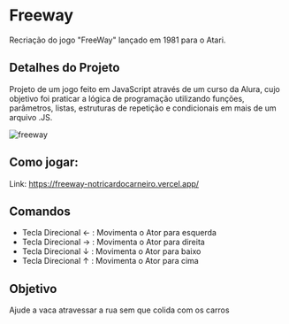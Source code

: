# Freeway
Recriação do jogo "FreeWay" lançado em 1981 para o Atari.

## Detalhes do Projeto

Projeto de um jogo feito em JavaScript através de um curso da Alura, cujo objetivo foi praticar a lógica de programação utilizando funções, parâmetros, listas, estruturas de repetição e condicionais em mais de um arquivo .JS.

![freeway](https://github.com/notricardocarneiro/freeway/assets/139892128/51263d33-fe66-4cde-9478-21141a06b7a8)

## Como jogar:

Link: https://freeway-notricardocarneiro.vercel.app/

## Comandos

- Tecla Direcional ← : Movimenta o Ator para esquerda
- Tecla Direcional → : Movimenta o Ator para direita
- Tecla Direcional ↓ : Movimenta o Ator para baixo
- Tecla Direcional ↑ : Movimenta o Ator para cima

## Objetivo
Ajude a vaca atravessar a rua sem que colida com os carros
